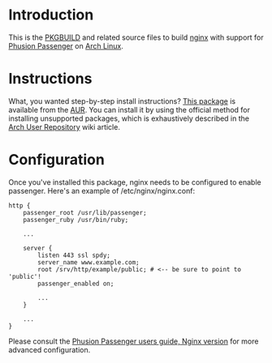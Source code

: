 # Introduction

This is the [PKGBUILD](https://wiki.archlinux.org/index.php/PKGBUILD) and
related source files to build [nginx](http://nginx.org/) with support for
[Phusion Passenger](https://www.phusionpassenger.com/) on
[Arch Linux](https://www.archlinux.org).

# Instructions

What, you wanted step-by-step install instructions?
[This package](https://aur.archlinux.org/packages/nginx-passenger/) is available from
the [AUR](https://aur.archlinux.org/). You can install it by using the official
method for installing unsupported packages, which is exhaustively described in
the [Arch User Repository](https://wiki.archlinux.org/index.php/Arch_User_Repository) wiki
article.

# Configuration

Once you've installed this package, nginx needs to be configured to enable passenger.
Here's an example of /etc/nginx/nginx.conf:

	http {
		passenger_root /usr/lib/passenger;
		passenger_ruby /usr/bin/ruby;

		...

		server {
			listen 443 ssl spdy;
			server_name www.example.com;
			root /srv/http/example/public; # <-- be sure to point to 'public'!
			passenger_enabled on;

            ...
		}

		...
	}

Please consult the [Phusion Passenger users guide, Nginx version](https://www.phusionpassenger.com/documentation/Users%20guide%20Nginx.html) for more advanced configuration.
